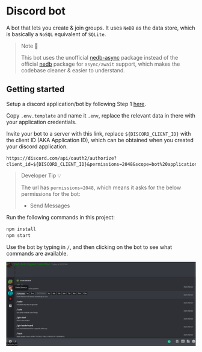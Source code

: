 # Discord bot

A bot that lets you create & join groups. It uses `NeDB` as the data store, which is basically a `NoSQL` equivalent of `SQLite`.

> Note 📜
>
> This bot uses the unofficial [nedb-async](https://www.npmjs.com/package/nedb-async) package instead of the official [nedb](https://www.npmjs.com/search?q=neDB) package for `async/await` support, which makes the codebase cleaner & easier to understand.

## Getting started

Setup a discord application/bot by following Step 1 [here](https://www.digitalocean.com/community/tutorials/how-to-build-a-discord-bot-with-node-js).

Copy `.env.template` and name it `.env`, replace the relevant data in there with your application credentials.

Invite your bot to a server with this link, replace `${DISCORD_CLIENT_ID}` with the client ID (AKA Application ID), which can be obtained when you created your discord application.

```text
https://discord.com/api/oauth2/authorize?client_id=${DISCORD_CLIENT_ID}&permissions=2048&scope=bot%20applications.commands
```

> Developer Tip 💡
>
> The url has `permissions=2048`, which means it asks for the below permissions for the bot:
>
> - Send Messages

Run the following commands in this project:

```bash
npm install
npm start
```

Use the bot by typing in `/`, and then clicking on the bot to see what commands are available.

![Demonstration](./Demonstration.gif)
